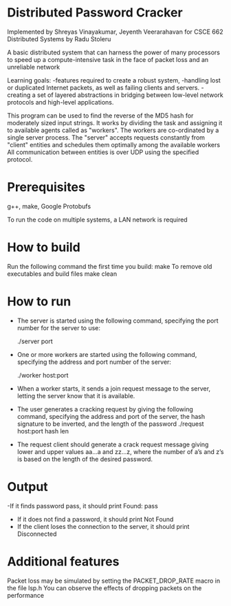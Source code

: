 Distributed Password Cracker
============================
Implemented by Shreyas Vinayakumar, Jeyenth Veerarahavan for CSCE 662 Distributed Systems by Radu Stoleru

A basic distributed system that can harness the power of many processors to speed up a compute-intensive task
in the face of packet loss and an unreliable network

Learning goals: 
-features required to create a robust system, 
-handling lost or duplicated Internet packets, as well as failing
clients and servers. 
-creating a set of layered
abstractions in bridging between low-level network protocols and high-level
applications.

This program can be used to find the reverse of the MD5 hash for moderately sized input strings.
It works by dividing the task and assigning it to available agents called as "workers". The workers are co-ordinated by a single server process.
The "server" accepts requests constantly from "client" entities and schedules them optimally among the available workers
All communication between entities is over UDP using the specified protocol.

Prerequisites
==========================
 g++, make, Google Protobufs
 
 To run the code on multiple systems, a LAN network is required

How to build
============================

Run the following command the first time you build:
     make
To remove old executables and build files
     make clean

How to run
============================
- The server is started using the following command, specifying the port
number for the server to use:

    ./server port

-	One or more workers are started using the following command, specifying
the address and port number of the server:

    ./worker host:port

- When a worker starts, it sends a join request message to the server,
letting the server know that it is available.

- The user generates a cracking request by giving the following command,
specifying the address and port of the server, the hash signature
to be inverted, and the length of the password
./request host:port hash len

- The request client should generate a crack request message giving lower
and upper values aa...a and zz...z, where the number of a’s and z’s is
based on the length of the desired password.
 
Output
============================
-If it finds password pass, it should print
Found: pass
- If it does not find a password, it should print
Not Found
- If the client loses the connection to the server, it should print
Disconnected

Additional features
=============================
Packet loss may be simulated by setting the PACKET_DROP_RATE macro in the file lsp.h
You can observe the effects of dropping packets on the performance